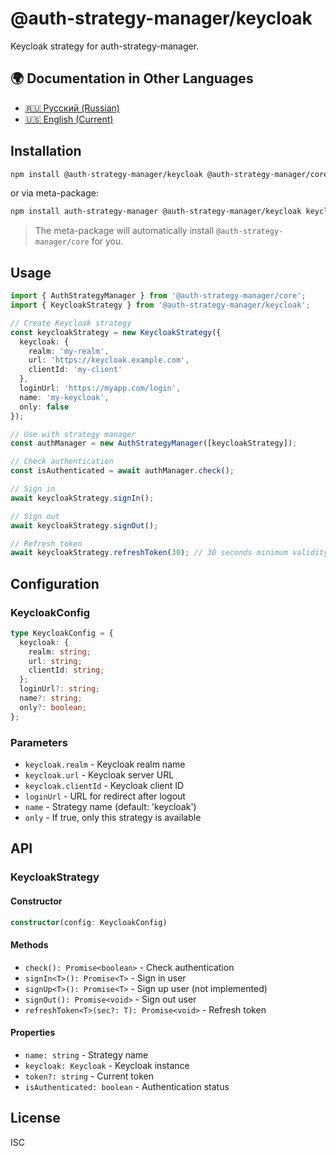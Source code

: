 # @auth-strategy-manager/keycloak

Keycloak strategy for auth-strategy-manager.

## 🌍 Documentation in Other Languages

- [🇷🇺 Русский (Russian)](README_RU.md)
- [🇺🇸 English (Current)](README.md)

## Installation

```bash
npm install @auth-strategy-manager/keycloak @auth-strategy-manager/core keycloak-js
```

or via meta-package:

```bash
npm install auth-strategy-manager @auth-strategy-manager/keycloak keycloak-js
```

> The meta-package will automatically install `@auth-strategy-manager/core` for you.

## Usage

```typescript
import { AuthStrategyManager } from '@auth-strategy-manager/core';
import { KeycloakStrategy } from '@auth-strategy-manager/keycloak';

// Create Keycloak strategy
const keycloakStrategy = new KeycloakStrategy({
  keycloak: {
    realm: 'my-realm',
    url: 'https://keycloak.example.com',
    clientId: 'my-client'
  },
  loginUrl: 'https://myapp.com/login',
  name: 'my-keycloak',
  only: false
});

// Use with strategy manager
const authManager = new AuthStrategyManager([keycloakStrategy]);

// Check authentication
const isAuthenticated = await authManager.check();

// Sign in
await keycloakStrategy.signIn();

// Sign out
await keycloakStrategy.signOut();

// Refresh token
await keycloakStrategy.refreshToken(30); // 30 seconds minimum validity
```

## Configuration

### KeycloakConfig

```typescript
type KeycloakConfig = {
  keycloak: {
    realm: string;
    url: string;
    clientId: string;
  };
  loginUrl?: string;
  name?: string;
  only?: boolean;
};
```

### Parameters

- `keycloak.realm` - Keycloak realm name
- `keycloak.url` - Keycloak server URL
- `keycloak.clientId` - Keycloak client ID
- `loginUrl` - URL for redirect after logout
- `name` - Strategy name (default: 'keycloak')
- `only` - If true, only this strategy is available

## API

### KeycloakStrategy

#### Constructor

```typescript
constructor(config: KeycloakConfig)
```

#### Methods

- `check(): Promise<boolean>` - Check authentication
- `signIn<T>(): Promise<T>` - Sign in user
- `signUp<T>(): Promise<T>` - Sign up user (not implemented)
- `signOut(): Promise<void>` - Sign out user
- `refreshToken<T>(sec?: T): Promise<void>` - Refresh token

#### Properties

- `name: string` - Strategy name
- `keycloak: Keycloak` - Keycloak instance
- `token?: string` - Current token
- `isAuthenticated: boolean` - Authentication status

## License

ISC 
